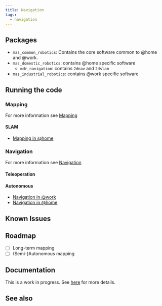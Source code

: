 ```yaml
---
title: Navigation
tags:
  - navigation
---
```


## Packages
* `mas_common_robotics`: Contains the core software common to @home and @work.
* `mas_domestic_robotics`: contains @home specific software
  * `mdr_navigation`: contains `2dnav` and `2dslam`
* `mas_industrial_robotics`: contains @work specific software

## Running the code
### Mapping
For more information see [Mapping](mapping)

#### SLAM
* [Mapping in @home](mapping-athome)

### Navigation
For more information see [Navigation](navigation)
#### Teleoperation

#### Autonomous
* [Navigation in @work](navigation-atwork)
* [Navigation in @home](navigation-athome)


## Known Issues

## Roadmap
- [ ] Long-term mapping
- [ ] (Semi-)Autonomous mapping

## Documentation
This is a work in progress. See [here](documentation) for more details.

## See also
